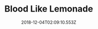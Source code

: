 ---
title: Blood Like Lemonade
artist: Morcheeba
date: 2018-12-04T02:09:10.553Z
cover: tumblr_oestcpgtdo1vfaqyoo1_1280.jpg
styles:
  - Trip hop
  - Downtempo
  - Rhythm and Blues
links:
  spotify: https://open.spotify.com/album/4IteWcLo2zkA5xOS3FvwZq?si=QgTY14jpTpqeOEFCM_8uig
  youtube: https://music.youtube.com/watch?v=VyRxTTegjXM
  applemusic: https://itunes.apple.com/us/album/blood-like-lemonade/735125019?uo=4
  soundcloud: ""
  bandcamp: ""
  googleplay: https://play.google.com/music/m/Bostim4njsv6blicrz7g7bzkzdu?signup_if_needed=1
  deezer: https://www.deezer.com/album/989229
---